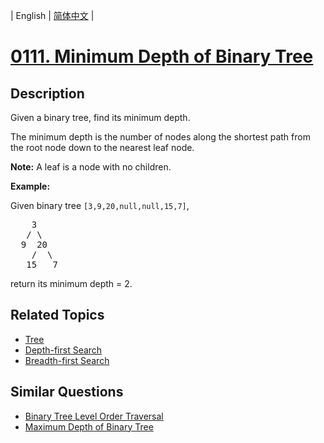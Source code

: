 
| English | [简体中文](README.md) |
# [0111. Minimum Depth of Binary Tree](https://leetcode-cn.com/problems/minimum-depth-of-binary-tree/)
## Description
<p>Given a binary tree, find its minimum depth.</p>

<p>The minimum depth is the number of nodes along the shortest path from the root node down to the nearest leaf node.</p>

<p><strong>Note:</strong>&nbsp;A leaf is a node with no children.</p>

<p><strong>Example:</strong></p>

<p>Given binary tree <code>[3,9,20,null,null,15,7]</code>,</p>

<pre>
    3
   / \
  9  20
    /  \
   15   7</pre>

<p>return its minimum&nbsp;depth = 2.</p>

## Related Topics
- [Tree](https://leetcode-cn.com/tag/tree)
- [Depth-first Search](https://leetcode-cn.com/tag/depth-first-search)
- [Breadth-first Search](https://leetcode-cn.com/tag/breadth-first-search)
## Similar Questions
- [Binary Tree Level Order Traversal](../binary-tree-level-order-traversal/README_EN.md)
- [Maximum Depth of Binary Tree](../maximum-depth-of-binary-tree/README_EN.md)
